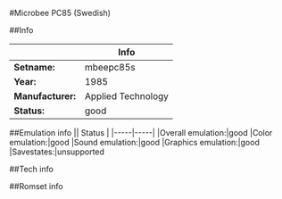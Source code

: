 #Microbee PC85 (Swedish)

##Info

||Info|
|-----|-----|
|**Setname:**|mbeepc85s
|**Year:**|1985
|**Manufacturer:**|Applied Technology
|**Status:**|good

##Emulation info
|| Status |
|-----|-----|
|Overall emulation:|good
|Color emulation:|good
|Sound emulation:|good
|Graphics emulation:|good
|Savestates:|unsupported

##Tech info

##Romset info

<!--- START OF EDITED COMMENT DO NOT TOUCH TEXT ABOVE-->
